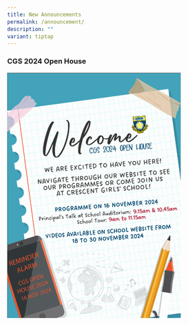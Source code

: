 ```yaml
---
title: New Announcements
permalink: /announcement/
description: ""
variant: tiptap
---
```

<h3>CGS 2024 Open House</h3>
<div class="isomer-image-wrapper">
<img style="width: 80%;" height="auto" width="100%" alt="CGS Open House Welcome message" src="/images/CGS open house/CGS_OpenHouse2024_Website_Message.png">
</div>
<p></p>